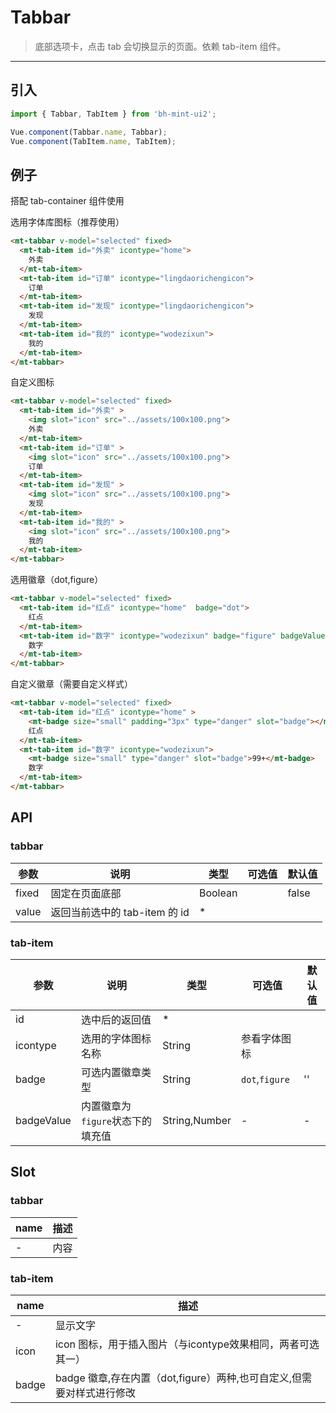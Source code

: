 # Tabbar

> 底部选项卡，点击 tab 会切换显示的页面。依赖 tab-item 组件。

-------------

## 引入

```javascript
import { Tabbar, TabItem } from 'bh-mint-ui2';

Vue.component(Tabbar.name, Tabbar);
Vue.component(TabItem.name, TabItem);
```

## 例子

搭配 <router-link :to="{ path:'/' + $route.meta.language + '/tab-container' }">tab-container</router-link> 组件使用

选用字体库图标（推荐使用）
```html
<mt-tabbar v-model="selected" fixed>
  <mt-tab-item id="外卖" icontype="home">
    外卖
  </mt-tab-item>
  <mt-tab-item id="订单" icontype="lingdaorichengicon">
    订单
  </mt-tab-item>
  <mt-tab-item id="发现" icontype="lingdaorichengicon">
    发现
  </mt-tab-item>
  <mt-tab-item id="我的" icontype="wodezixun">
    我的
  </mt-tab-item>
</mt-tabbar>
```

自定义图标
```html
<mt-tabbar v-model="selected" fixed>
  <mt-tab-item id="外卖" >
    <img slot="icon" src="../assets/100x100.png">
    外卖
  </mt-tab-item>
  <mt-tab-item id="订单" >
    <img slot="icon" src="../assets/100x100.png">
    订单
  </mt-tab-item>
  <mt-tab-item id="发现" >
    <img slot="icon" src="../assets/100x100.png">
    发现
  </mt-tab-item>
  <mt-tab-item id="我的" >
    <img slot="icon" src="../assets/100x100.png">
    我的
  </mt-tab-item>
</mt-tabbar>
```

选用徽章（dot,figure）
```html
<mt-tabbar v-model="selected" fixed>
  <mt-tab-item id="红点" icontype="home"  badge="dot">
    红点
  </mt-tab-item>
  <mt-tab-item id="数字" icontype="wodezixun" badge="figure" badgeValue="99+">
    数字
  </mt-tab-item>
</mt-tabbar>
```

自定义徽章（需要自定义样式）
```html
<mt-tabbar v-model="selected" fixed>
  <mt-tab-item id="红点" icontype="home" >
    <mt-badge size="small" padding="3px" type="danger" slot="badge"></mt-badge>
    红点
  </mt-tab-item>
  <mt-tab-item id="数字" icontype="wodezixun">
    <mt-badge size="small" type="danger" slot="badge">99+</mt-badge>
    数字
  </mt-tab-item>
</mt-tabbar>
```


## API

### tabbar
| 参数 | 说明 | 类型 | 可选值 | 默认值 |
|------|-------|---------|-------|--------|
| fixed | 固定在页面底部 | Boolean | | false |
| value | 返回当前选中的 tab-item 的 id | * | |  |


### tab-item
| 参数 | 说明 | 类型 | 可选值 | 默认值 |
|------|-------|---------|-------|--------|
| id | 选中后的返回值 | * | |  |
| icontype | 选用的字体图标名称 | String | 参看字体图标 |  |
| badge | 可选内置徽章类型 | String | `dot`,`figure` | '' |
| badgeValue | 内置徽章为`figure`状态下的填充值 | String,Number | - | - |

## Slot

### tabbar
| name | 描述 |
|------|--------|
| - | 内容 |

### tab-item
| name | 描述 |
|------|--------|
| - | 显示文字|
|icon | icon 图标，用于插入图片（与icontype效果相同，两者可选其一）|
|badge | badge 徽章,存在内置（dot,figure）两种,也可自定义,但需要对样式进行修改 |



<script>
  export default {
    data: function(){
      return {
        selected:"外卖"
      }
    },
    methods:{
    }
  };
</script>
